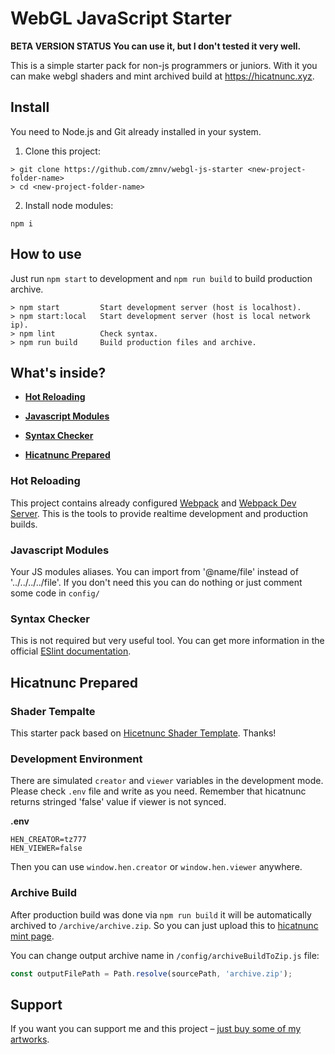 # WebGL JavaScript Starter 

**BETA VERSION STATUS You can use it, but I don't tested it very well.**

This is a simple starter pack for non-js programmers or juniors. With it you can make webgl shaders and mint archived build at https://hicatnunc.xyz.

## Install

You need to Node.js and Git already installed in your system.

1. Clone this project:

```
> git clone https://github.com/zmnv/webgl-js-starter <new-project-folder-name> 
> cd <new-project-folder-name>
```

2. Install node modules:

```
npm i
```

## How to use

Just run `npm start` to development and `npm run build` to build production archive.

```
> npm start         Start development server (host is localhost).
> npm start:local   Start development server (host is local network ip).
> npm lint          Check syntax.
> npm run build     Build production files and archive.
```


## What's inside?

* [**Hot Reloading**](#hot)

* [**Javascript Modules**](#modules) 

* [**Syntax Checker**](#syntax)

* [**Hicatnunc Prepared**](#hen)


<a name="hot"><h3>Hot Reloading</h3></a>

This project contains already configured [Webpack](https://github.com/webpack/webpack) and [Webpack Dev Server](https://github.com/webpack/webpack-dev-server). This is the tools to provide realtime development and production builds.

<a name="modules"><h3>Javascript Modules</h3></a>

Your JS modules aliases. You can import from '@name/file' instead of '../../../../file'. If you don't need this you can do nothing or just comment some code in `config/` 

<a name="syntax"><h3>Syntax Checker</h3></a>

This is not required but very useful tool. You can get more information in the official [ESlint documentation](https://eslint.org/).

<a name="hen"><h2>Hicatnunc Prepared</h2></a>

### Shader Tempalte

This starter pack based on [Hicetnunc Shader Template](https://github.com/hicetnunc2000/hicetnunc/tree/main/templates/html-shader-template). Thanks!



### Development Environment

There are simulated `creator` and `viewer` variables in the development mode. Please check `.env` file and write as you need. Remember that hicatnunc returns stringed 'false' value if viewer is not synced.

**.env**
```
HEN_CREATOR=tz777
HEN_VIEWER=false
```

Then you can use `window.hen.creator` or `window.hen.viewer` anywhere.



### Archive Build

After production build was done via `npm run build` it will be automatically archived to `/archive/archive.zip`. So you can just upload this to [hicatnunc mint page](https://www.hicetnunc.xyz/mint).

You can change output archive name in `/config/archiveBuildToZip.js` file:
```js
const outputFilePath = Path.resolve(sourcePath, 'archive.zip');
```


## Support

If you want you can support me and this project – [just buy some of my artworks](https://www.hicetnunc.xyz/tz/tz1exaxBAyyRnR2KUf11VjF7tDTpVcDbxrAJ).
